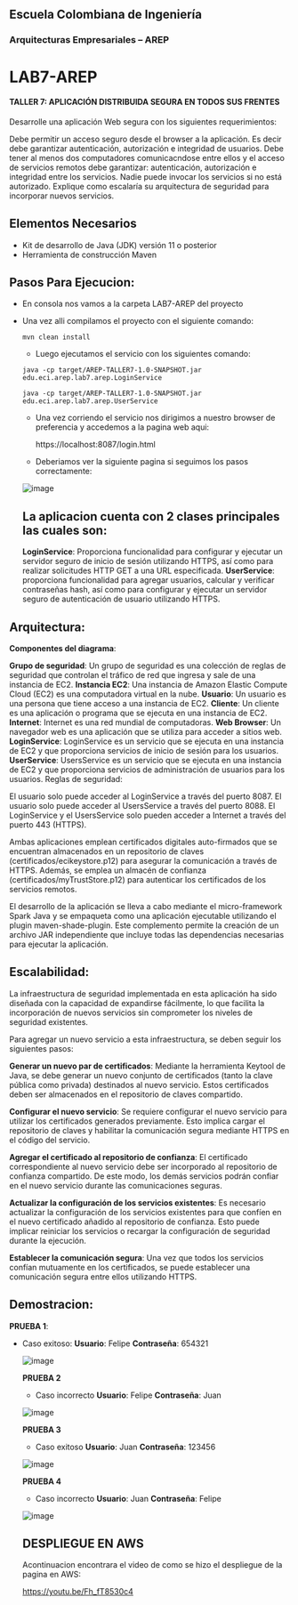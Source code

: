 ## Escuela Colombiana de Ingeniería
### Arquitecturas Empresariales – AREP
# LAB7-AREP
#### TALLER 7: APLICACIÓN DISTRIBUIDA SEGURA EN TODOS SUS FRENTES

Desarrolle una aplicación Web segura con los siguientes requerimientos:

Debe permitir un acceso seguro desde el browser a la aplicación. Es decir debe garantizar autenticación, autorización e integridad de usuarios. Debe tener al menos dos computadores comunicacndose entre ellos y el acceso de servicios remotos debe garantizar: autenticación, autorización e integridad entre los servicios. Nadie puede invocar los servicios si no está autorizado. Explique como escalaría su arquitectura de seguridad para incorporar nuevos servicios.

## Elementos Necesarios
* Kit de desarrollo de Java (JDK) versión 11 o posterior
* Herramienta de construcción Maven

## Pasos Para Ejecucion:
- En consola nos vamos a la carpeta LAB7-AREP del proyecto
- Una vez alli compilamos el proyecto con el siguiente comando:

  ``` 
  mvn clean install
  ```
  - Luego ejecutamos el servicio con los siguientes comando:
 
  ``` 
  java -cp target/AREP-TALLER7-1.0-SNAPSHOT.jar edu.eci.arep.lab7.arep.LoginService
  ```

    ``` 
  java -cp target/AREP-TALLER7-1.0-SNAPSHOT.jar edu.eci.arep.lab7.arep.UserService
  ```

  - Una vez corriendo el servicio nos dirigimos a nuestro browser de preferencia y accedemos a la pagina web aqui:

    https://localhost:8087/login.html

  - Deberiamos ver la siguiente pagina si seguimos los pasos correctamente:

  ![image](https://github.com/JuanFe2001/LAB7-AREP/assets/123691538/d1bda9c5-840a-4f37-a770-0247fd49de61)

  ## La aplicacion cuenta con 2 clases principales las cuales son:

  **LoginService**: Proporciona funcionalidad para configurar y ejecutar un servidor seguro de inicio de sesión utilizando HTTPS, así como para realizar solicitudes HTTP GET a una URL especificada.
  **UserService**: proporciona funcionalidad para agregar usuarios, calcular y verificar contraseñas hash, así como para configurar y ejecutar un servidor seguro de autenticación de usuario utilizando HTTPS.

## Arquitectura:

**Componentes del diagrama**:

**Grupo de seguridad**: Un grupo de seguridad es una colección de reglas de seguridad que controlan el tráfico de red que ingresa y sale de una instancia de EC2.
**Instancia EC2**: Una instancia de Amazon Elastic Compute Cloud (EC2) es una computadora virtual en la nube.
**Usuario**: Un usuario es una persona que tiene acceso a una instancia de EC2.
**Cliente**: Un cliente es una aplicación o programa que se ejecuta en una instancia de EC2.
**Internet**: Internet es una red mundial de computadoras.
**Web Browser**: Un navegador web es una aplicación que se utiliza para acceder a sitios web.
**LoginService**: LoginService es un servicio que se ejecuta en una instancia de EC2 y que proporciona servicios de inicio de sesión para los usuarios.
**UserService**: UsersService es un servicio que se ejecuta en una instancia de EC2 y que proporciona servicios de administración de usuarios para los usuarios.
Reglas de seguridad:

El usuario solo puede acceder al LoginService a través del puerto 8087.
El usuario solo puede acceder al UsersService a través del puerto 8088.
El LoginService y el UsersService solo pueden acceder a Internet a través del puerto 443 (HTTPS).

Ambas aplicaciones emplean certificados digitales auto-firmados que se encuentran almacenados en un repositorio de claves (certificados/ecikeystore.p12) para asegurar la comunicación a través de HTTPS. Además, se emplea un almacén de confianza (certificados/myTrustStore.p12) para autenticar los certificados de los servicios remotos.

El desarrollo de la aplicación se lleva a cabo mediante el micro-framework Spark Java y se empaqueta como una aplicación ejecutable utilizando el plugin maven-shade-plugin. Este complemento permite la creación de un archivo JAR independiente que incluye todas las dependencias necesarias para ejecutar la aplicación.

## Escalabilidad:

La infraestructura de seguridad implementada en esta aplicación ha sido diseñada con la capacidad de expandirse fácilmente, lo que facilita la incorporación de nuevos servicios sin comprometer los niveles de seguridad existentes.

Para agregar un nuevo servicio a esta infraestructura, se deben seguir los siguientes pasos:

**Generar un nuevo par de certificados**: Mediante la herramienta Keytool de Java, se debe generar un nuevo conjunto de certificados (tanto la clave pública como privada) destinados al nuevo servicio. Estos certificados deben ser almacenados en el repositorio de claves compartido.

**Configurar el nuevo servicio**: Se requiere configurar el nuevo servicio para utilizar los certificados generados previamente. Esto implica cargar el repositorio de claves y habilitar la comunicación segura mediante HTTPS en el código del servicio.

**Agregar el certificado al repositorio de confianza**: El certificado correspondiente al nuevo servicio debe ser incorporado al repositorio de confianza compartido. De este modo, los demás servicios podrán confiar en el nuevo servicio durante las comunicaciones seguras.

**Actualizar la configuración de los servicios existentes**: Es necesario actualizar la configuración de los servicios existentes para que confíen en el nuevo certificado añadido al repositorio de confianza. Esto puede implicar reiniciar los servicios o recargar la configuración de seguridad durante la ejecución.

**Establecer la comunicación segura**: Una vez que todos los servicios confían mutuamente en los certificados, se puede establecer una comunicación segura entre ellos utilizando HTTPS.

## Demostracion:

**PRUEBA 1**:
* Caso exitoso:
  **Usuario**: Felipe
  **Contraseña**: 654321
  
  ![image](https://github.com/JuanFe2001/LAB7-AREP/assets/123691538/3e90a95b-81d8-49a2-aebb-e1f9f5ef3116)

  **PRUEBA 2**
  * Caso incorrecto
    **Usuario**: Felipe
    **Contraseña**: Juan
    
  ![image](https://github.com/JuanFe2001/LAB7-AREP/assets/123691538/7d3ad2c6-087d-4aff-83df-fc9040cea13f)

  **PRUEBA 3**
  * Caso exitoso
    **Usuario**: Juan
    **Contraseña**: 123456

  ![image](https://github.com/JuanFe2001/LAB7-AREP/assets/123691538/a9c9db0c-51c6-4c55-a2ce-ec1f436cf918)

  **PRUEBA 4**
  * Caso incorrecto
    **Usuario**: Juan
    **Contraseña**: Felipe

  ![image](https://github.com/JuanFe2001/LAB7-AREP/assets/123691538/cea0e39f-b8cc-4208-82e9-a978f208d0a4)

  ## DESPLIEGUE EN AWS
  Acontinuacion encontrara el video de como se hizo el despliegue de la pagina en AWS:

  https://youtu.be/Fh_fT8530c4

  

  

  




    
    
